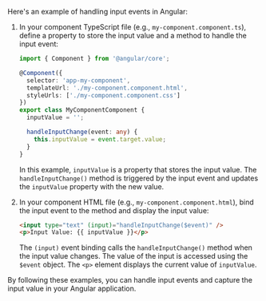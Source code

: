 Here's an example of handling input events in Angular:

1. In your component TypeScript file (e.g., `my-component.component.ts`), define a property to store the input value and a method to handle the input event:
   ```typescript
   import { Component } from '@angular/core';

   @Component({
     selector: 'app-my-component',
     templateUrl: './my-component.component.html',
     styleUrls: ['./my-component.component.css']
   })
   export class MyComponentComponent {
     inputValue = '';

     handleInputChange(event: any) {
       this.inputValue = event.target.value;
     }
   }
   ```
   In this example, `inputValue` is a property that stores the input value. The `handleInputChange()` method is triggered by the input event and updates the `inputValue` property with the new value.

2. In your component HTML file (e.g., `my-component.component.html`), bind the input event to the method and display the input value:
   ```html
   <input type="text" (input)="handleInputChange($event)" />
   <p>Input Value: {{ inputValue }}</p>
   ```
   The `(input)` event binding calls the `handleInputChange()` method when the input value changes. The value of the input is accessed using the `$event` object. The `<p>` element displays the current value of `inputValue`.

By following these examples, you can handle input events and capture the input value in your Angular application.
